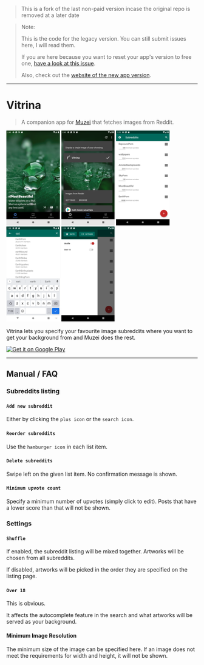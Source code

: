 > This is a fork of the last non-paid version incase the original repo is removed at a later date

> Note:
>
> This is the code for the legacy version. You can still submit issues here, I will read them.
>
> If you are here because you want to reset your app's version to free one, [have a look at this issue](https://github.com/andrasferenczi/vitrina-legacy/issues/21).
>
> Also, check out the [website of the new app version](https://vitrina.gallery).

---

# Vitrina

> A companion app for [Muzei](https://github.com/romannurik/muzei) that fetches images from Reddit.

<img src="./other/images/screenshot_muzei_main.png" alt="Muzei Main" height="250"/> <img src="./other/images/screenshot_muzei_selector.png" alt="Muzei Selector" height="250"/> <img src="./other/images/screenshot_home.png" alt="Home" height="250"/> <img src="./other/images/screenshot_search.png" alt="Search" height="250"/> <img src="./other/images/screenshot_settings.png" alt="Settings" height="250"/>

Vitrina lets you specify your favourite image subreddits where you want to get your background from and Muzei does the rest.

<a href="https://play.google.com/store/apps/details?id=stoyck.vitrina" target="_blank">
<img src="https://play.google.com/intl/en_us/badges/images/generic/en-play-badge.png" alt="Get it on Google Play" height="90"/></a>

---

## Manual / FAQ

### Subreddits listing

#### `Add new subreddit`

Either by clicking the `plus icon` or the `search icon`.

#### `Reorder subreddits`

Use the `hamburger icon` in each list item.

#### `Delete subreddits`

Swipe left on the given list item. No confirmation message is shown.

#### `Minimum upvote count`

Specify a minimum number of upvotes (simply click to edit). Posts that have a lower score than that will not be shown.

### Settings

#### `Shuffle`

If enabled, the subreddit listing will be mixed together. Artworks will be chosen from all subreddits.

If disabled, artworks will be picked in the order they are specified on the listing page.

#### `Over 18`

This is obvious.

It affects the autocomplete feature in the search and what artworks will be served as your background.

#### Minimum Image Resolution

The minimum size of the image can be specified here. If an image does not meet the requirements for width and height, it will not be shown.
